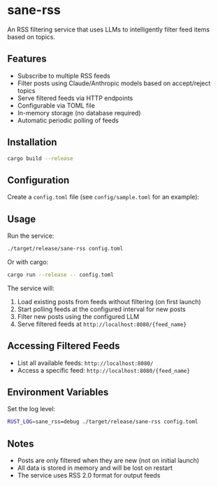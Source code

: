 # sane-rss

An RSS filtering service that uses LLMs to intelligently filter feed items based on topics.

## Features

- Subscribe to multiple RSS feeds
- Filter posts using Claude/Anthropic models based on accept/reject topics
- Serve filtered feeds via HTTP endpoints
- Configurable via TOML file
- In-memory storage (no database required)
- Automatic periodic polling of feeds

## Installation

```bash
cargo build --release
```

## Configuration

Create a `config.toml` file (see `config/sample.toml` for an example):


## Usage

Run the service:

```bash
./target/release/sane-rss config.toml
```

Or with cargo:

```bash
cargo run --release -- config.toml
```

The service will:
1. Load existing posts from feeds without filtering (on first launch)
2. Start polling feeds at the configured interval for new posts
3. Filter new posts using the configured LLM
4. Serve filtered feeds at `http://localhost:8080/{feed_name}`

## Accessing Filtered Feeds

- List all available feeds: `http://localhost:8080/`
- Access a specific feed: `http://localhost:8080/{feed_name}`

## Environment Variables

Set the log level:
```bash
RUST_LOG=sane_rss=debug ./target/release/sane-rss config.toml
```

## Notes

- Posts are only filtered when they are new (not on initial launch)
- All data is stored in memory and will be lost on restart
- The service uses RSS 2.0 format for output feeds

